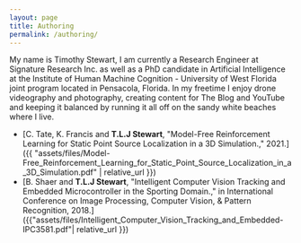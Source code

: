 ```yaml
---
layout: page
title: Authoring
permalink: /authoring/
---
```


My name is Timothy Stewart, I am currently a Research Engineer at Signature Research Inc. as well as
a PhD candidate in Artificial Intelligence at the Institute of Human Machine Cognition - University of
West Florida joint program located in Pensacola, Florida. In my freetime I enjoy drone videography
and photography, creating content for The Blog and YouTube and keeping it balanced by running it all
off on the sandy white beaches where I live.


- [C. Tate, K. Francis and **T.L.J Stewart**, "Model-Free Reinforcement Learning for Static Point
  Source Localization in a 3D Simulation.," 2021.]({{
      "assets/files/Model-Free_Reinforcement_Learning_for_Static_Point_Source_Localization_in_a_3D_Simulation.pdf" | relative_url }})
- [B. Shaer and **T.L.J Stewart**, "Intelligent Computer Vision Tracking and Embedded
  Microcontroller in the Sporting Domain.," in International Conference on Image Processing,
  Computer Vision, & Pattern Recognition,
  2018.]({{"assets/files/Intelligent_Computer_Vision_Tracking_and_Embedded-IPC3581.pdf"| relative_url }}) 

